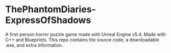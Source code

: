 # ThePhantomDiaries-ExpressOfShadows
A first-person horror puzzle game made with Unreal Engine v5.4. Made with C++ and Blueprints. This repo contains the source code, a downloadable .exe, and extra information.
